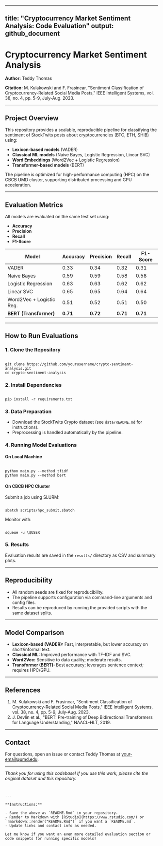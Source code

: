 


---
title: "Cryptocurrency Market Sentiment Analysis: Code Evaluation"
output: github_document
---

# Cryptocurrency Market Sentiment Analysis

**Author:** Teddy Thomas  

**Citation:** M. Kulakowski and F. Frasincar, "Sentiment Classification of Cryptocurrency-Related Social Media Posts," IEEE Intelligent Systems, vol. 38, no. 4, pp. 5-9, July-Aug. 2023.

---

## Project Overview

This repository provides a scalable, reproducible pipeline for classifying the sentiment of StockTwits posts about cryptocurrencies (BTC, ETH, SHIB) using:

- **Lexicon-based models** (VADER)
- **Classical ML models** (Naive Bayes, Logistic Regression, Linear SVC)
- **Word Embeddings** (Word2Vec + Logistic Regression)
- **Transformer-based models** (BERT)

The pipeline is optimized for high-performance computing (HPC) on the CBCB UMD cluster, supporting distributed processing and GPU acceleration.


---

## Evaluation Metrics

All models are evaluated on the same test set using:

- **Accuracy**
- **Precision**
- **Recall**
- **F1-Score**

| Model                      | Accuracy | Precision | Recall | F1-Score |
|----------------------------|----------|-----------|--------|----------|
| VADER                      | 0.33     | 0.34      | 0.32   | 0.31     |
| Naive Bayes                | 0.59     | 0.59      | 0.58   | 0.58     |
| Logistic Regression        | 0.63     | 0.63      | 0.62   | 0.62     |
| Linear SVC                 | 0.65     | 0.65      | 0.64   | 0.64     |
| Word2Vec + Logistic Reg.   | 0.51     | 0.52      | 0.51   | 0.50     |
| **BERT (Transformer)**     | **0.71** | **0.72**  | **0.71**| **0.71** |

---

## How to Run Evaluations

### 1. Clone the Repository

```

git clone https://github.com/yourusername/crypto-sentiment-analysis.git
cd crypto-sentiment-analysis

```

### 2. Install Dependencies

```

pip install -r requirements.txt

```

### 3. Data Preparation

- Download the StockTwits Crypto dataset (see `data/README.md` for instructions).
- Preprocessing is handled automatically by the pipeline.

### 4. Running Model Evaluations

#### On Local Machine

```

python main.py --method tfidf
python main.py --method bert

```

#### On CBCB HPC Cluster

Submit a job using SLURM:

```

sbatch scripts/hpc_submit.sbatch

```

Monitor with:

```

squeue -u \$USER

```

### 5. Results

Evaluation results are saved in the `results/` directory as CSV and summary plots.

---

## Reproducibility

- All random seeds are fixed for reproducibility.
- The pipeline supports configuration via command-line arguments and config files.
- Results can be reproduced by running the provided scripts with the same dataset splits.

---

## Model Comparison

- **Lexicon-based (VADER):** Fast, interpretable, but lower accuracy on short/informal text.
- **Classical ML:** Improved performance with TF-IDF and SVC.
- **Word2Vec:** Sensitive to data quality; moderate results.
- **Transformer (BERT):** Best accuracy; leverages sentence context; requires HPC/GPU.

---

## References

1. M. Kulakowski and F. Frasincar, "Sentiment Classification of Cryptocurrency-Related Social Media Posts," IEEE Intelligent Systems, vol. 38, no. 4, pp. 5-9, July-Aug. 2023.
2. J. Devlin et al., "BERT: Pre-training of Deep Bidirectional Transformers for Language Understanding," NAACL-HLT, 2019.

---

## Contact

For questions, open an issue or contact Teddy Thomas at [your-email@umd.edu](mailto:your-email@umd.edu).

---

*Thank you for using this codebase! If you use this work, please cite the original dataset and this repository.*

```


---

**Instructions:**

- Save the above as `README.Rmd` in your repository.
- Render to Markdown with [RStudio](https://www.rstudio.com/) or `rmarkdown::render("README.Rmd")` if you want a `README.md`.
- Update links and contact info as needed.

Let me know if you want an even more detailed evaluation section or code snippets for running specific models!

